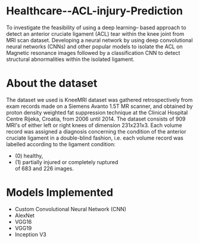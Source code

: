 # Healthcare--ACL-injury-Prediction
To investigate the feasibility of using a deep learning–
based approach to detect an anterior cruciate ligament
(ACL) tear within the knee joint from MRI scan dataset.
Developing a neural network by using deep
convolutional neural networks (CNNs) and other
popular models to isolate the ACL on Magnetic
resonance images followed by a classification CNN to
detect structural abnormalities within the isolated
ligament.
# About the dataset
The dataset we used is KneeMRI dataset was gathered
retrospectively from exam records made on a Siemens
Avanto 1.5T MR scanner, and obtained by proton density
weighted fat suppression technique at the Clinical
Hospital Centre Rijeka, Croatia, from 2006 until 2014.
The dataset consists of 909 MRI's of either left or right
knees of dimension 231x231x3. Each volume record was
assigned a diagnosis concerning the condition of the
anterior cruciate ligament in a double-blind fashion, i.e.
each volume record was labelled according to the
ligament condition: 
- (0) healthy, 
- (1) partially injured or completely ruptured<br>
	of 683 and 226 images.
# Models Implemented
- Custom Convolutional Neural Network (CNN)
- AlexNet
- VGG16
- VGG19
- Inception V3
